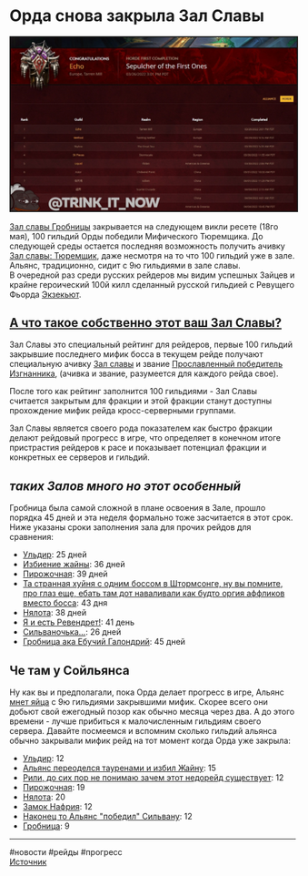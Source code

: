 # Орда снова закрыла Зал Славы

<center>
<img src=https://raw.githubusercontent.com/MagicalCow/TrinkIT-News/main/Assets/WH327026/WH327026-1.jpg float=center border=2>
</center>

[Зал славы Гробницы](https://worldofwarcraft.com/ru-ru/game/hall-of-fame/mythic-raid/sepulcher-of-the-first-ones) закрывается на следующем викли ресете (18го мая), 100 гильдий Орды победили Мифического Тюремщика. До следующей среды остается последняя возможность получить ачивку [Зал славы: Тюремщик](https://ru.wowhead.com/achievement=15475/), даже несмотря на то что 100 гильдий уже в зале. Альянс, традиционно, сидит с 9ю гильдиями в зале славы.  
В очередной раз среди русских рейдеров мы видим успешных Зайцев и крайне героический 100й килл сделанный русской гильдией с Ревущего Фьорда [Экзекьют](https://worldofwarcraft.com/ru-ru/guild/eu/%D1%80%D0%B5%D0%B2%D1%83%D1%89%D0%B8%D0%B8-%D1%84%D1%8C%D0%BE%D1%80%D0%B4/%D1%8D%D0%BA%D0%B7%D0%B5%D0%BA%D1%8C%D1%8E%D1%82).

## [А что такое собственно этот ваш Зал Славы?](https://github.com/MagicalCow/TrinkIT-News/blob/main/Sources/Guides/Guide-Terms.md#%D1%87%D1%82%D0%BE-%D1%82%D0%B0%D0%BA%D0%BE%D0%B5-%D0%B7%D0%B0%D0%BB-%D1%81%D0%BB%D0%B0%D0%B2%D1%8B)  
Зал Славы это специальный рейтинг для рейдеров, первые 100 гильдий закрывшие последнего мифик босса в текущем рейде получают специальную ачивку [Зал славы](https://ru.wowhead.com/achievement=15475/) и звание [Прославленный победитель Изгнанника](https://ru.wowhead.com/title=714), (ачивка и звание, разумеется для каждого рейда свое).

После того как рейтинг заполнится 100 гильдиями - Зал Славы считается закрытым для фракции и этой фракции станут доступны прохождение мифик рейда кросс-серверными группами.

Зал Славы является своего рода показателем как быстро фракции делают рейдовый прогресс в игре, что определяет в конечном итоге пристрастия рейдеров к расе и показывает потенциал фракции и конкретных ее серверов и гильдий.

## *таких Залов много но этот особенный*
Гробница была самой сложной в плане освоения в Зале, прошло порядка 45 дней и эта неделя формально тоже засчитается в этот срок. Ниже указаны сроки заполнения зала для прочих рейдов для сравнения:
- [Ульдир](https://www.wowhead.com/news=287887/horde-hall-of-fame-for-uldir-will-close-at-the-end-of-this-reset): 25 дней
- [Избиение жайны](https://www.wowhead.com/news=290593/horde-hall-of-fame-for-battle-of-dazaralor-will-close-at-the-end-of-this-reset): 36 дней
- [Пирожочная](https://www.wowhead.com/news=294903/horde-hall-of-fame-for-eternal-palace-will-close-at-the-end-of-this-reset): 39 дней
- [Та странная хуйня с одним боссом в Штормсонге, ну вы помните, про глаз еще, ебать там дот наваливали как будто оргия аффликов вместо босса](https://www.wowhead.com/news/horde-hall-of-fame-for-crucible-of-storms-will-close-at-the-end-of-this-reset-292291#news-post-292291): 43 дня
- [Нялота](https://www.wowhead.com/news=311652.2/horde-hall-of-fame-for-nyalotha-will-close-at-the-end-of-this-reset): 38 дней
- [Я и есть Ревендрет!](https://www.wowhead.com/news/horde-hall-of-fame-for-castle-nathria-will-close-at-the-end-of-this-reset-320739): 41 день
- [Сильваночька...](https://www.wowhead.com/news/horde-hall-of-fame-for-sanctum-of-domination-will-close-at-the-end-of-this-reset-323776): 26 дней
- [Гробница ака Ебучий Галондрий](https://www.wowhead.com/news/horde-hall-of-fame-for-sepulcher-of-the-first-ones-will-close-at-the-end-of-this-327026): 45 дней

## Че там у Сойльянса
Ну как вы и предполагали, пока Орда делает прогресс в игре, Альянс [мнет яйца](https://worldofwarcraft.com/ru-ru/game/hall-of-fame/mythic-raid/sepulcher-of-the-first-ones?faction=ALLIANCE) с 9ю гильдиями закрывшими мифик. Скорее всего они добьют свой ежегодный позор как обычно месяца через два. А до этого времени - лучше прибиться к малочисленным гильдиям своего сервера. Давайте посмеемся и вспомним сколько гильдий альянса обычно закрывали мифик рейд на тот момент когда Орда уже закрыла:

- [Ульдир](https://www.wowhead.com/news=287887/horde-hall-of-fame-for-uldir-will-close-at-the-end-of-this-reset): 12
- [Альянс переоделся тауренами и избил Жайну](https://www.wowhead.com/news=290593/horde-hall-of-fame-for-battle-of-dazaralor-will-close-at-the-end-of-this-reset): 15
- [Рили, до сих пор не понимаю зачем этот недорейд существует](https://www.wowhead.com/news/horde-hall-of-fame-for-crucible-of-storms-will-close-at-the-end-of-this-reset-292291#news-post-292291): 12
- [Пирожочная](https://www.wowhead.com/news=294903/horde-hall-of-fame-for-eternal-palace-will-close-at-the-end-of-this-reset): 19
- [Нялота](https://www.wowhead.com/news=311652.2/horde-hall-of-fame-for-nyalotha-will-close-at-the-end-of-this-reset): 20
- [Замок Нафрия](https://www.wowhead.com/news/horde-hall-of-fame-for-castle-nathria-will-close-at-the-end-of-this-reset-320739): 12
- [Наконец то Альянс "победил" Сильвану](https://www.wowhead.com/news/horde-hall-of-fame-for-sanctum-of-domination-will-close-at-the-end-of-this-reset-323776): 12
- [Гробница](https://www.wowhead.com/news/horde-hall-of-fame-for-sepulcher-of-the-first-ones-will-close-at-the-end-of-this-327026): 9

---
#новости #рейды #прогресс  
[Источник](https://www.wowhead.com/news/327026)